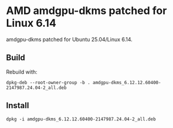 # AMD amdgpu-dkms patched for Linux 6.14

amdgpu-dkms patched for Ubuntu 25.04/Linux 6.14.

## Build
Rebuild with:

`dpkg-deb --root-owner-group -b . amdgpu-dkms_6.12.12.60400-2147987.24.04-2_all.deb`

## Install

`dpkg -i amdgpu-dkms_6.12.12.60400-2147987.24.04-2_all.deb`
